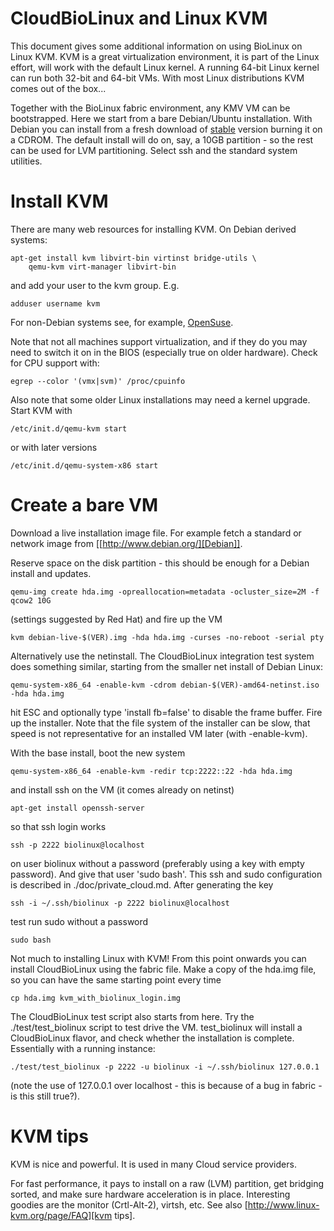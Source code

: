 # CloudBioLinux and Linux KVM

This document gives some additional information on using BioLinux on Linux KVM.
KVM is a great virtualization environment, it is part of the Linux effort, will
work with the default Linux kernel. A running 64-bit Linux kernel can run both
32-bit and 64-bit VMs.  With most Linux distributions KVM comes out of the
box...

Together with the BioLinux fabric environment, any KMV VM can be
bootstrapped. Here we start from a bare Debian/Ubuntu
installation. With Debian you can install from a fresh download of
[stable](http://www.debian.org/releases/stable/) version burning it on
a CDROM.  The default install will do on, say, a 10GB partition - so
the rest can be used for LVM partitioning. Select ssh and the standard
system utilities.

# Install KVM

There are many web resources for installing KVM. On Debian derived systems:

    apt-get install kvm libvirt-bin virtinst bridge-utils \
        qemu-kvm virt-manager libvirt-bin

and add your user to the kvm group. E.g.

    adduser username kvm

For non-Debian systems see, for example, [OpenSuse](http://doc.opensuse.org/documentation/html/openSUSE/opensuse-kvm/cha.kvm.requires.html).

Note that not all machines support virtualization, and if they do you
may need to switch it on in the BIOS (especially true on older
hardware). Check for CPU support with:

    egrep --color '(vmx|svm)' /proc/cpuinfo

Also note that some older Linux installations may need a kernel
upgrade. Start KVM with

    /etc/init.d/qemu-kvm start

or with later versions

    /etc/init.d/qemu-system-x86 start

# Create a bare VM

Download a live installation image file. For example fetch a standard
or network image from [[http://www.debian.org/][Debian]].

Reserve space on the disk partition - this should be enough for a
Debian install and updates.

    qemu-img create hda.img -opreallocation=metadata -ocluster_size=2M -f qcow2 10G

(settings suggested by Red Hat) and fire up the VM

    kvm debian-live-$(VER).img -hda hda.img -curses -no-reboot -serial pty

Alternatively use the netinstall. The CloudBioLinux integration test
system does something similar, starting from the smaller net install
of Debian Linux:

    qemu-system-x86_64 -enable-kvm -cdrom debian-$(VER)-amd64-netinst.iso -hda hda.img

hit ESC and optionally type 'install fb=false' to disable the frame buffer.
Fire up the installer. Note that the file system of the installer can be slow,
that speed is not representative for an installed VM later (with -enable-kvm).

With the base install, boot the new system

    qemu-system-x86_64 -enable-kvm -redir tcp:2222::22 -hda hda.img

and install ssh on the VM (it comes already on netinst)

    apt-get install openssh-server

so that ssh login works

    ssh -p 2222 biolinux@localhost

on user biolinux without a password (preferably using a key with
empty password). And give that user 'sudo bash'. This ssh and sudo
configuration is described in ./doc/private_cloud.md. After generating
the key 

    ssh -i ~/.ssh/biolinux -p 2222 biolinux@localhost

test run sudo without a password

    sudo bash

Not much to installing Linux with KVM! From this point onwards you can install
CloudBioLinux using the fabric file. Make a copy of the hda.img file,
so you can have the same starting point every time

    cp hda.img kvm_with_biolinux_login.img

The CloudBioLinux test script also starts from here.
Try the ./test/test_biolinux script to test drive the VM. test_biolinux
will install a CloudBioLinux flavor, and check whether the installation is
complete. Essentially with a running instance:

    ./test/test_biolinux -p 2222 -u biolinux -i ~/.ssh/biolinux 127.0.0.1

(note the use of 127.0.0.1 over localhost - this is because of a bug
in fabric - is this still true?).

# KVM tips

KVM is nice and powerful. It is used in many Cloud service providers.

For fast performance, it pays to install on a raw (LVM) partition,
get bridging sorted, and make sure hardware acceleration is in place.
Interesting goodies are the monitor (Crtl-Alt-2), virtsh, etc. See also
[http://www.linux-kvm.org/page/FAQ][kvm tips].

[kvm tips]: http://www.linux-kvm.org/page/FAQ
